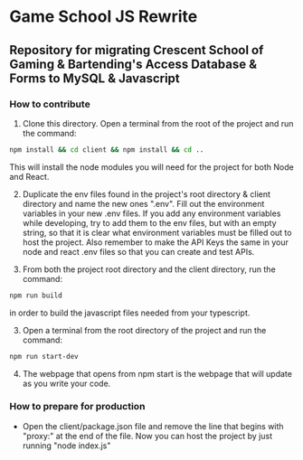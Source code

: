 # Game School JS Rewrite

## Repository for migrating Crescent School of Gaming & Bartending's Access Database & Forms to MySQL & Javascript

### How to contribute

1. Clone this directory. Open a terminal from the root of the project and run the command:

```bash
npm install && cd client && npm install && cd ..
```

This will install the node modules you will need for the project for both Node and React.

2. Duplicate the env files found in the project's root directory & client directory and name the new ones ".env". Fill out the environment variables in your new .env files. If you add any environment variables while developing, try to add them to the env files, but with an empty string, so that it is clear what environment variables must be filled out to host the project. Also remember to make the API Keys the same in your node and react .env files so that you can create and test APIs.

3. From both the project root directory and the client directory, run the command:

```bash
npm run build
```

in order to build the javascript files needed from your typescript.

3. Open a terminal from the root directory of the project and run the command:

```bash
npm run start-dev
```

4. The webpage that opens from npm start is the webpage that will update as you write your code.


### How to prepare for production

- Open the client/package.json file and remove the line that begins with "proxy:" at the end of the file. Now you can host the project by just running "node index.js"
